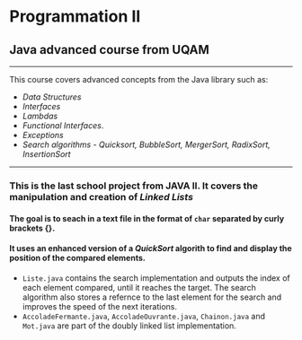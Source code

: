 # Programmation II

## Java advanced course from UQAM

---

This course covers advanced concepts from the Java library such as:
* _Data Structures_
* _Interfaces_
* _Lambdas_
* _Functional Interfaces_.
* _Exceptions_
* _Search algorithms_ - _Quicksort, BubbleSort, MergerSort, RadixSort, InsertionSort_

---
### This is the last school project from JAVA II. It covers the manipulation and creation of _Linked Lists_
#### The goal is to seach in a text file in the format of `char` separated by curly brackets {}.
#### It uses an enhanced version of a _QuickSort_ algorith to find and display the position of the compared elements.

* `Liste.java` contains the search implementation and outputs the index of each element compared, until it reaches the target.
   The search algorithm also stores a refernce to the last element for the search and improves the speed of the next iterations.
* `AccoladeFermante.java`, `AccoladeOuvrante.java`, `Chainon.java` and `Mot.java` are part of the doubly linked list implementation.
